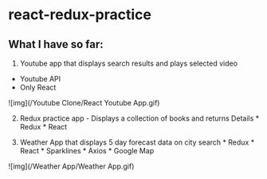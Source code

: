# react-redux-practice
## What I have so far:
 1. Youtube app that displays search results and plays selected video
  * Youtube API
  * Only React

![img](/Youtube Clone/React Youtube App.gif)

  2. Redux practice app - Displays a collection of books and returns Details
    * Redux
    * React

  3. Weather App that displays 5 day forecast data on city search
    * Redux
    * React
    * Sparklines
    * Axios
    * Google Map

![img](/Weather App/Weather App.gif)
